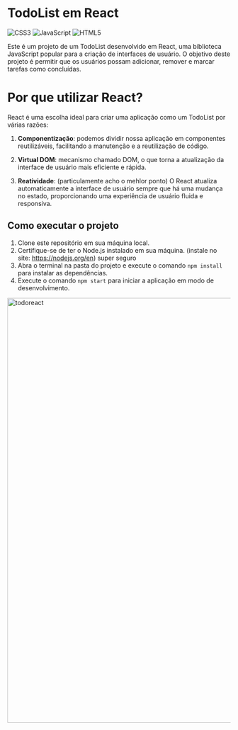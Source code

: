 # TodoList em React
![CSS3](https://img.shields.io/badge/css3-%231572B6.svg?style=for-the-badge&logo=css3&logoColor=white) ![JavaScript](https://img.shields.io/badge/javascript-%23323330.svg?style=for-the-badge&logo=javascript&logoColor=%23F7DF1E) ![HTML5](https://img.shields.io/badge/html5-%23E34F26.svg?style=for-the-badge&logo=html5&logoColor=white)

Este é um projeto de um TodoList desenvolvido em React, uma biblioteca JavaScript popular para a criação de interfaces de usuário. O objetivo deste projeto é permitir que os usuários possam adicionar, remover e marcar tarefas como concluídas.

# Por que utilizar React?

React é uma escolha ideal para criar uma aplicação como um TodoList por várias razões:

1. **Componentização**: podemos dividir nossa aplicação em componentes reutilizáveis, facilitando a manutenção e a reutilização de código.

2. **Virtual DOM**: mecanismo chamado DOM, o que torna a atualização da interface de usuário mais eficiente e rápida.

3. **Reatividade**: (particulamente acho o mehlor ponto) O React atualiza automaticamente a interface de usuário sempre que há uma mudança no estado, proporcionando uma experiência de usuário fluida e responsiva.
## Como executar o projeto

1. Clone este repositório em sua máquina local.
2. Certifique-se de ter o Node.js instalado em sua máquina. (instale no site: https://nodejs.org/en) super seguro
3. Abra o terminal na pasta do projeto e execute o comando `npm install` para instalar as dependências.
4. Execute o comando `npm start` para iniciar a aplicação em modo de desenvolvimento.

<img width="960" alt="todoreact" src="https://github.com/Guilhermefonseca2021/toDo-ReactApp/assets/92196697/fe064e0c-c936-4ab2-af20-069202c5c6ff">

